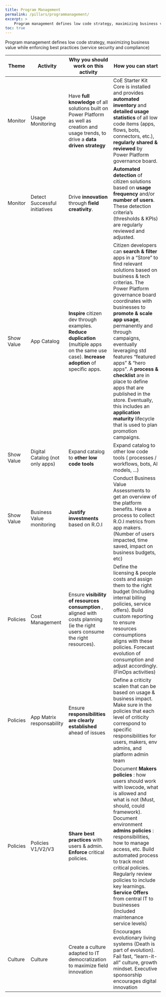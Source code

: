 ```yaml
---
title: Program Management
permalink: /pillars/programmanagement/
excerpt: >
    Program management defines low code strategy, maximizing business value while enforcing best practices (service security and compliance.
toc: true
---
```


Program management defines low code strategy, maximizing business value while enforcing best practices (service security and compliance)

| Theme | Activity | **Why** you should work on this activity | **How** you can start |
| --- | --- | --- | --- |
| Monitor | Usage Monitoring | Have **full knowledge** of all solutions built on Power Platform as well as creation and usage trends, to drive a **data driven strategy** | CoE Starter Kit Core is installed and provides **automated inventory** and **detailed usage statistics** of all low code items (apps, flows, bots, connectors, etc.), **regularly shared & reviewed** by Power Platform governance board.|
| Monitor | Detect Successful initiatives | Drive **innovation** through **field creativity**. | **Automated detection** of citizen solutions based on **usage frequency** and/or **number of users**. These detection criteria’s (thresholds & KPIs) are regularly reviewed and adjusted.|
| Show Value | App Catalog | **Inspire** citizen dev through examples. **Reduce duplication** (multiple apps on the same use case). **Increase adoption** of specific apps. | Citizen developers can **search & filter** apps in a “Store” to find relevant solutions based on business & tech criterias. The Power Platform governance board coordinates with businesses to **promote & scale app usage**, permanently and through campaigns, eventually leveraging std features “featured apps” & “hero apps”. A **process & checklist** are in place to define apps that are published in the store. Eventually, this includes an **application maturity** lifecycle that is used to plan promotion campaigns.|
| Show Value | Digital Catalog (not only apps) | Expand catalog to **other low code tools** | Expand catalog to other low code tools ( processes / workflows, bots, AI models, ...) |
| Show Value | Business Value monitoring | **Justify investments** based on R.O.I | Conduct Business Value Assessments to get an overview of the platform benefits. Have a process to collect R.O.I metrics from app makers. (Number of users impacted, time saved, impact on business budgets, etc) |
| Policies | Cost Management | Ensure **visibility of resources consumption** , aligned with costs planning (ie the right users consume the right resources). | Define the licensing & people costs and assign them to the right budget (Including internal billing policies, service offers). Build custom reporting to ensure resources consumptions aligns with these policies. Forecast evolution of consumption and adjust accordingly. (FinOps activities) |
| Policies | App Matrix responsability | Ensure **responsibilities are clearly established**  ahead of issues | Define a criticity scalen that can be based on usage & business impact. Make sure in the policies that each level of criticity correspond to specific responsibilities for users, makers, env admins, and platform admin team |
| Policies | Policies V1/V2/V3 | **Share best practices** with users & admin. **Enforce** critical policies. | Document **Makers policies** :  how users should work with lowcode, what is allowed and what is not (Must, should, could framework). Document environment **admins policies** : responsibilities, how to manage access, etc. Build automated process to track most critical policies. Regularly review policies to include key learnings. **Service Offers** from central IT to businesses (included maintenance service levels) |
| Culture | Culture | Create a culture adapted to IT democratization to maximize field innovation | Encourages evolutionary living systems (Death is part of evolution). Fail fast, “learn-it-all” culture, growth mindset. Executive sponsorship encourages digital innovation |
